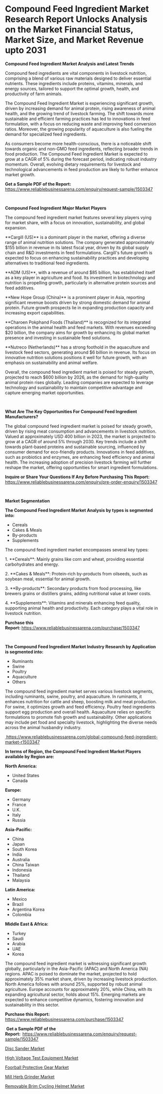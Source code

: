 <p><h1>Compound Feed Ingredient Market Research Report Unlocks Analysis on the Market Financial Status, Market Size, and Market Revenue upto 2031</h1></p><p><strong>Compound Feed Ingredient Market Analysis and Latest Trends</strong></p>
<p><p>Compound feed ingredients are vital components in livestock nutrition, comprising a blend of various raw materials designed to deliver essential nutrients. These ingredients include proteins, vitamins, minerals, and energy sources, tailored to support the optimal growth, health, and productivity of farm animals.</p><p>The Compound Feed Ingredient Market is experiencing significant growth, driven by increasing demand for animal protein, rising awareness of animal health, and the growing trend of livestock farming. The shift towards more sustainable and efficient farming practices has led to innovations in feed formulation, with a focus on reducing waste and improving feed conversion ratios. Moreover, the growing popularity of aquaculture is also fueling the demand for specialized feed ingredients.</p><p>As consumers become more health-conscious, there is a noticeable shift towards organic and non-GMO feed ingredients, reflecting broader trends in food production. The Compound Feed Ingredient Market is expected to grow at a CAGR of 5% during the forecast period, indicating robust industry momentum. Overall, evolving dietary requirements for livestock and technological advancements in feed production are likely to further enhance market growth.</p></p>
<p><strong>Get a Sample PDF of the Report:&nbsp;</strong> <a href="https://www.reliablebusinessarena.com/enquiry/request-sample/1503347?utm_campaign=1174&utm_medium=2&utm_source=Github&utm_content=ia&utm_term=27092024&utm_id=compound-feed-ingredient">https://www.reliablebusinessarena.com/enquiry/request-sample/1503347</a></p>
<p>&nbsp;</p>
<p><strong>Compound Feed Ingredient Major Market Players</strong></p>
<p><p>The compound feed ingredient market features several key players vying for market share, with a focus on innovation, sustainability, and global expansion. </p><p>**Cargill (US)** is a dominant player in the market, offering a diverse range of animal nutrition solutions. The company generated approximately $155 billion in revenue in its latest fiscal year, driven by its global supply chain and R&D investments in feed formulations. Cargill's future growth is expected to focus on enhancing sustainability practices and developing alternatives to traditional feed ingredients.</p><p>**ADM (US)**, with a revenue of around $85 billion, has established itself as a key player in agriculture and food. Its investment in biotechnology and nutrition is propelling growth, particularly in alternative protein sources and feed additives.</p><p>**New Hope Group (China)** is a prominent player in Asia, reporting significant revenue boosts driven by strong domestic demand for animal protein. Future growth prospects lie in expanding production capacity and increasing export capabilities.</p><p>**Charoen Pokphand Foods (Thailand)** is recognized for its integrated operations in the animal health and feed markets. With revenues exceeding $20 billion, the company aims for growth by enhancing its global market presence and investing in sustainable feed solutions.</p><p>**Nutreco (Netherlands)** has a strong foothold in the aquaculture and livestock feed sectors, generating around $6 billion in revenue. Its focus on innovative nutrition solutions positions it well for future growth, with an emphasis on sustainability and animal welfare.</p><p>Overall, the compound feed ingredient market is poised for steady growth, projected to reach $600 billion by 2026, as the demand for high-quality animal protein rises globally. Leading companies are expected to leverage technology and sustainability to maintain competitive advantage and capture emerging market opportunities.</p></p>
<p>&nbsp;</p>
<p><strong>What Are The Key Opportunities For Compound Feed Ingredient Manufacturers?</strong></p>
<p><p>The global compound feed ingredient market is poised for steady growth, driven by rising meat consumption and advancements in livestock nutrition. Valued at approximately USD 400 billion in 2023, the market is projected to grow at a CAGR of around 5% through 2030. Key trends include a shift towards plant-based proteins and sustainable sourcing, influenced by consumer demand for eco-friendly products. Innovations in feed additives, such as probiotics and enzymes, are enhancing feed efficiency and animal health. The increasing adoption of precision livestock farming will further reshape the market, offering opportunities for smart ingredient formulations.</p></p>
<p><strong>Inquire or Share Your Questions If Any Before Purchasing This Report:</strong> <a href="https://www.reliablebusinessarena.com/enquiry/pre-order-enquiry/1503347?utm_campaign=1174&utm_medium=2&utm_source=Github&utm_content=ia&utm_term=27092024&utm_id=compound-feed-ingredient">https://www.reliablebusinessarena.com/enquiry/pre-order-enquiry/1503347</a></p>
<p>&nbsp;</p>
<p><strong>Market Segmentation</strong></p>
<p><strong>The Compound Feed Ingredient Market Analysis by types is segmented into:</strong></p>
<p><ul><li>Cereals</li><li>Cakes & Meals</li><li>By-products</li><li>Supplements</li></ul></p>
<p><p>The compound feed ingredient market encompasses several key types: </p><p>1. **Cereals**: Mainly grains like corn and wheat, providing essential carbohydrates and energy.</p><p>2. **Cakes & Meals**: Protein-rich by-products from oilseeds, such as soybean meal, essential for animal growth.</p><p>3. **By-products**: Secondary products from food processing, like brewers grains or distillers grains, adding nutritional value at lower costs.</p><p>4. **Supplements**: Vitamins and minerals enhancing feed quality, supporting animal health and productivity. Each category plays a vital role in livestock nutrition.</p></p>
<p><strong>Purchase this Report:&nbsp;</strong><a href="https://www.reliablebusinessarena.com/purchase/1503347?utm_campaign=1174&utm_medium=2&utm_source=Github&utm_content=ia&utm_term=27092024&utm_id=compound-feed-ingredient">https://www.reliablebusinessarena.com/purchase/1503347</a></p>
<p>&nbsp;</p>
<p><strong>The Compound Feed Ingredient Market Industry Research by Application is segmented into:</strong></p>
<p><ul><li>Ruminants</li><li>Swine</li><li>Poultry</li><li>Aquaculture</li><li>Others</li></ul></p>
<p><p>The compound feed ingredient market serves various livestock segments, including ruminants, swine, poultry, and aquaculture. In ruminants, it enhances nutrition for cattle and sheep, boosting milk and meat production. For swine, it optimizes growth and feed efficiency. Poultry feed ingredients support egg production and overall health. Aquaculture relies on specific formulations to promote fish growth and sustainability. Other applications may include pet food and specialty livestock, highlighting the diverse needs across the animal husbandry industry.</p></p>
<p><a href="https://www.reliablebusinessarena.com/global-compound-feed-ingredient-market-r1503347?utm_campaign=1174&utm_medium=2&utm_source=Github&utm_content=ia&utm_term=27092024&utm_id=compound-feed-ingredient">&nbsp;https://www.reliablebusinessarena.com/global-compound-feed-ingredient-market-r1503347</a></p>
<p><strong>In terms of Region, the Compound Feed Ingredient Market Players available by Region are:</strong></p>
<p>
    <p> <strong> North America: </strong>
        <ul>
            <li>United States</li>
            <li>Canada</li>
        </ul>
        </p> 
    <p> <strong> Europe: </strong>
        <ul>
            <li>Germany</li>
            <li>France</li>
            <li>U.K.</li>
            <li>Italy</li>
            <li>Russia</li>
        </ul>
        </p> 
    <p> <strong> Asia-Pacific: </strong>
        <ul>
            <li>China</li>
            <li>Japan</li>
            <li>South Korea</li>
            <li>India</li>
            <li>Australia</li>
            <li>China Taiwan</li>
            <li>Indonesia</li>
            <li>Thailand</li>
            <li>Malaysia</li>
        </ul>
        </p> 
    <p> <strong> Latin America: </strong>
        <ul>
            <li>Mexico</li>
            <li>Brazil</li>
            <li>Argentina Korea</li>
            <li>Colombia</li>
        </ul>
        </p> 
    <p> <strong> Middle East & Africa: </strong>
        <ul>
            <li>Turkey</li>
            <li>Saudi</li>
            <li>Arabia</li>
            <li>UAE</li>
            <li>Korea</li>
        </ul>
    </p>
    </p>
<p><p>The compound feed ingredient market is witnessing significant growth globally, particularly in the Asia-Pacific (APAC) and North America (NA) regions. APAC is poised to dominate the market, projected to hold approximately 35% market share, driven by increasing livestock production. North America follows with around 25%, supported by robust animal agriculture. Europe accounts for approximately 20%, while China, with its expanding agricultural sector, holds about 15%. Emerging markets are expected to enhance competitive dynamics, fostering innovation and sustainability in this sector.</p></p>
<p><strong>Purchase this Report: </strong><a href="https://www.reliablebusinessarena.com/purchase/1503347?utm_campaign=1174&utm_medium=2&utm_source=Github&utm_content=ia&utm_term=27092024&utm_id=compound-feed-ingredient">https://www.reliablebusinessarena.com/purchase/1503347</a></p>
<p>&nbsp;<strong>Get a Sample PDF of the Report:&nbsp;&nbsp;</strong><a href="https://www.reliablebusinessarena.com/enquiry/request-sample/1503347?utm_campaign=1174&utm_medium=2&utm_source=Github&utm_content=ia&utm_term=27092024&utm_id=compound-feed-ingredient">https://www.reliablebusinessarena.com/enquiry/request-sample/1503347</a></p>
<p><strong></strong></p>
<p><p><a href="https://www.linkedin.com/pulse/disc-sander-market-report-product-type-bench-topportable-end-qfvvf?trackingId=ldoy2Nr%2BQTuhKkI9vnSv%2FQ%3D%3D&utm_campaign=1174&utm_medium=2&utm_source=Github&utm_content=ia&utm_term=27092024&utm_id=compound-feed-ingredient">Disc Sander Market</a></p><p><a href="https://www.linkedin.com/pulse/global-high-voltage-test-equipment-industry-research-report-enqmf?trackingId=lPmyMfGPRRCtXSrFG%2FRkJg%3D%3D&utm_campaign=1174&utm_medium=2&utm_source=Github&utm_content=ia&utm_term=27092024&utm_id=compound-feed-ingredient">High Voltage Test Equipment Market</a></p><p><a href="https://issuu.com/reportprime-2/docs/foorball-protective-gear-market-siz_090a38fce5f411?utm_campaign=1174&utm_medium=2&utm_source=Github&utm_content=ia&utm_term=27092024&utm_id=compound-feed-ingredient">Foorball Protective Gear Market</a></p><p><a href="https://www.linkedin.com/pulse/mill-herb-grinder-market-industry-landscape-growth-trajectories-7d2nf?trackingId=O184vdeeQWSTXYQdTYwAIQ%3D%3D&utm_campaign=1174&utm_medium=2&utm_source=Github&utm_content=ia&utm_term=27092024&utm_id=compound-feed-ingredient">Mill Herb Grinder Market</a></p><p><a href="https://issuu.com/reportprime-2/docs/removable-brim-cycling-helmet-marke_b181acabe2530d?utm_campaign=1174&utm_medium=2&utm_source=Github&utm_content=ia&utm_term=27092024&utm_id=compound-feed-ingredient">Removable Brim Cycling Helmet Market</a></p></p>